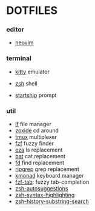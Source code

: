 # DOTFILES

### editor

- [neovim](https://github.com/neovim/neovim)

### terminal

- [kitty](https://github.com/kovidgoyal/kitty) emulator

- [zsh](https://www.zsh.org/) shell

- [startship](https://startship.rs/) prompt

### util

- [lf](https://github.com/gokcehan/lf) file manager
- [zoxide](https://github.com/ajeetdsouza/zoxide) cd around
- [tmux](https://github.com/tmux/tmux) multiplexer
- [fzf](https://github.com/junegunn/fzf) fuzzy finder
- [eza](https://github.com/eza-community/eza) ls replacement
- [bat](https://github.com/sharkdp/bat) cat replacement
- [fd](https://github.com/sharkdp/fd) find replacement
- [ripgrep](https://github.com/BurntSushi/ripgrep) grep replacement
- [kmonad](https://github.com/kmonad/kmonad) keyboard manager
- [fzf-tab](https://github.com/Aloxaf/fzf-tab): fuzzy tab-completion
- [zsh-autosuggestions](https://github.com/zsh-users/zsh-autosuggestions)
- [zsh-syntax-highlighting](https://github.com/zsh-users/zsh-syntax-highlighting)
- [zsh-history-substring-search](https://github.com/zsh-users/zsh-history-substring-search)
